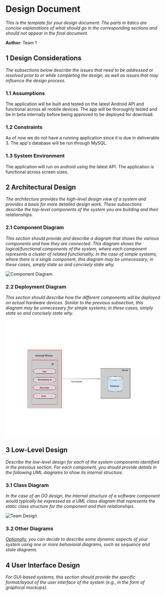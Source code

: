 # Design Document

*This is the template for your design document. The parts in italics are concise explanations of what should go in the corresponding sections and should not appear in the final document.*

**Author**: Team 1

## 1 Design Considerations

*The subsections below describe the issues that need to be addressed or resolved prior to or while completing the design, as well as issues that may influence the design process.*

### 1.1 Assumptions

The application will be built and tested on the latest Android API and functional across all mobile devices. The app will be thoroughly tested and be in beta internally before being approved to be deployed for download. 

### 1.2 Constraints

As of now we do not have a running application since it is due in deliverable 3. The app's database will be run through MySQL.

### 1.3 System Environment

The application will run on android using the latest API. The application is functional across screen sizes.

## 2 Architectural Design

*The architecture provides the high-level design view of a system and provides a basis for more detailed design work. These subsections describe the top-level components of the system you are building and their relationships.*

### 2.1 Component Diagram

*This section should provide and describe a diagram that shows the various components and how they are connected. This diagram shows the logical/functional components of the system, where each component represents a cluster of related functionality. In the case of simple systems, where there is a single component, this diagram may be unnecessary; in these cases, simply state so and concisely state why.*

![Component Diagram]()


### 2.2 Deployment Diagram

*This section should describe how the different components will be deployed on actual hardware devices. Similar to the previous subsection, this diagram may be unnecessary for simple systems; in these cases, simply state so and concisely state why.*

![DeploymentDiagram](Images/DeploymentDiagram.png)

## 3 Low-Level Design

*Describe the low-level design for each of the system components identified in the previous section. For each component, you should provide details in the following UML diagrams to show its internal structure.*

### 3.1 Class Diagram

*In the case of an OO design, the internal structure of a software component would typically be expressed as a UML class diagram that represents the static class structure for the component and their relationships.*

![Team Design](https://i.imgur.com/oZPpQWe.png)

### 3.2 Other Diagrams

*<u>Optionally</u>, you can decide to describe some dynamic aspects of your system using one or more behavioral diagrams, such as sequence and state diagrams.*

## 4 User Interface Design
*For GUI-based systems, this section should provide the specific format/layout of the user interface of the system (e.g., in the form of graphical mockups).*

